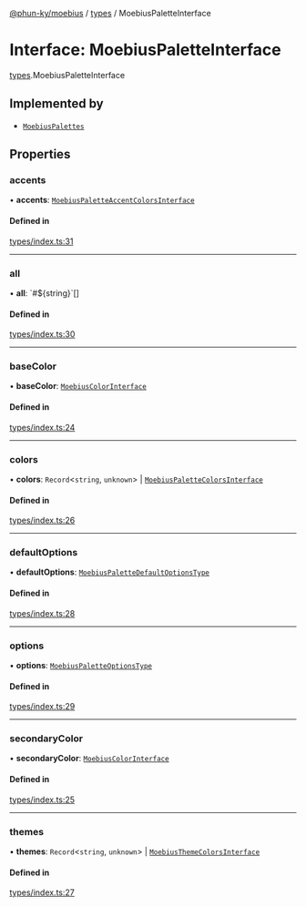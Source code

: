 [@phun-ky/moebius](../README.md) / [types](../modules/types.md) / MoebiusPaletteInterface

# Interface: MoebiusPaletteInterface

[types](../modules/types.md).MoebiusPaletteInterface

## Implemented by

- [`MoebiusPalettes`](../classes/classes_MoebiusPalettes.MoebiusPalettes.md)

## Properties

### accents

• **accents**: [`MoebiusPaletteAccentColorsInterface`](types.MoebiusPaletteAccentColorsInterface.md)

#### Defined in

[types/index.ts:31](https://github.com/phun-ky/moebius/blob/main/src/types/index.ts#L31)

___

### all

• **all**: \`#$\{string}\`[]

#### Defined in

[types/index.ts:30](https://github.com/phun-ky/moebius/blob/main/src/types/index.ts#L30)

___

### baseColor

• **baseColor**: [`MoebiusColorInterface`](types.MoebiusColorInterface.md)

#### Defined in

[types/index.ts:24](https://github.com/phun-ky/moebius/blob/main/src/types/index.ts#L24)

___

### colors

• **colors**: `Record`\<`string`, `unknown`\> \| [`MoebiusPaletteColorsInterface`](types.MoebiusPaletteColorsInterface.md)

#### Defined in

[types/index.ts:26](https://github.com/phun-ky/moebius/blob/main/src/types/index.ts#L26)

___

### defaultOptions

• **defaultOptions**: [`MoebiusPaletteDefaultOptionsType`](../modules/types.md#moebiuspalettedefaultoptionstype)

#### Defined in

[types/index.ts:28](https://github.com/phun-ky/moebius/blob/main/src/types/index.ts#L28)

___

### options

• **options**: [`MoebiusPaletteOptionsType`](../modules/types.md#moebiuspaletteoptionstype)

#### Defined in

[types/index.ts:29](https://github.com/phun-ky/moebius/blob/main/src/types/index.ts#L29)

___

### secondaryColor

• **secondaryColor**: [`MoebiusColorInterface`](types.MoebiusColorInterface.md)

#### Defined in

[types/index.ts:25](https://github.com/phun-ky/moebius/blob/main/src/types/index.ts#L25)

___

### themes

• **themes**: `Record`\<`string`, `unknown`\> \| [`MoebiusThemeColorsInterface`](types.MoebiusThemeColorsInterface.md)

#### Defined in

[types/index.ts:27](https://github.com/phun-ky/moebius/blob/main/src/types/index.ts#L27)
